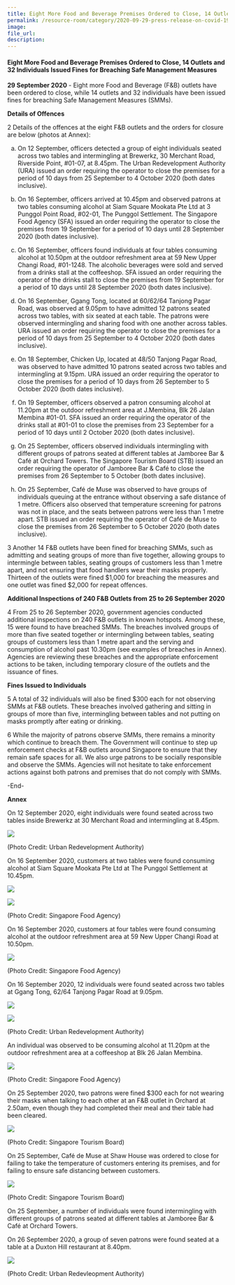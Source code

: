 ```yaml
---  
title: Eight More Food and Beverage Premises Ordered to Close, 14 Outlets and 32 Individuals Issued Fines for Breaching Safe Management Measures  
permalink: /resource-room/category/2020-09-29-press-release-on-covid-19/  
image:  
file_url:  
description:  
---  
```


#### Eight More Food and Beverage Premises Ordered to Close, 14 Outlets and 32 Individuals Issued Fines for Breaching Safe Management Measures  

**29 September 2020** - Eight more Food and Beverage (F&B) outlets have been ordered to close, while 14 outlets and 32 individuals have been issued fines for breaching Safe Management Measures (SMMs).  

**Details of Offences**  

2 Details of the offences at the eight F&B outlets and the orders for closure are below (photos at Annex):  

<ol type="a">
	<li><p>On 12 September, officers detected a group of eight individuals seated across two tables and intermingling at Brewerkz, 30 Merchant Road, Riverside Point, #01-07, at 8.45pm. The Urban Redevelopment Authority (URA) issued an order requiring the operator to close the premises for a period of 10 days from 25 September to 4 October 2020 (both dates inclusive).</p>
	</li>
	<li><p>On 16 September, officers arrived at 10.45pm and observed patrons at two tables consuming alcohol at Siam Square Mookata Pte Ltd at 3 Punggol Point Road, #02-01, The Punggol Settlement. The Singapore Food Agency (SFA) issued an order requiring the operator to close the premises from 19 September for a period of 10 days until 28 September 2020 (both dates inclusive).</p>
	</li>
	<li><p>On 16 September, officers found individuals at four tables consuming alcohol at 10.50pm at the outdoor refreshment area at 59 New Upper Changi Road, #01-1248. The alcoholic beverages were sold and served from a drinks stall at the coffeeshop. SFA issued an order requiring the operator of the drinks stall to close the premises from 19 September for a period of 10 days until 28 September 2020 (both dates inclusive).</p>
	</li>
	<li><p>On 16 September, Ggang Tong, located at 60/62/64 Tanjong Pagar Road, was observed at 9.05pm to have admitted 12 patrons seated across two tables, with six seated at each table. The patrons were observed intermingling and sharing food with one another across tables. URA issued an order requiring the operator to close the premises for a period of 10 days from 25 September to 4 October 2020 (both dates inclusive).</p>
	</li>
  <li><p>On 18 September, Chicken Up, located at 48/50 Tanjong Pagar Road, was observed to have admitted 10 patrons seated across two tables and intermingling at 9.15pm. URA issued an order requiring the operator to close the premises for a period of 10 days from 26 September to 5 October 2020 (both dates inclusive).</p>
	</li>
	<li><p>On 19 September, officers observed a patron consuming alcohol at 11.20pm at the outdoor refreshment area at J.Membina, Blk 26 Jalan Membina #01-01. SFA issued an order requiring the operator of the drinks stall at #01-01 to close the premises from 23 September for a period of 10 days until 2 October 2020 (both dates inclusive).</p>
	</li>
	<li><p>On 25 September, officers observed individuals intermingling with different groups of patrons seated at different tables at Jamboree Bar & Café at Orchard Towers. The Singapore Tourism Board (STB) issued an order requiring the operator of Jamboree Bar & Café to close the premises from 26 September to 5 October (both dates inclusive).</p>
	</li>
	<li><p>On 25 September, Café de Muse was observed to have groups of individuals queuing at the entrance without observing a safe distance of 1 metre. Officers also observed that temperature screening for patrons was not in place, and the seats between patrons were less than 1 metre apart. STB issued an order requiring the operator of Café de Muse to close the premises from 26 September to 5 October 2020 (both dates inclusive).</p>
	</li>
</ol>

3 Another 14 F&B outlets have been fined for breaching SMMs, such as admitting and seating groups of more than five together, allowing groups to intermingle between tables, seating groups of customers less than 1 metre apart, and not ensuring that food handlers wear their masks properly. Thirteen of the outlets were fined $1,000 for breaching the measures and one outlet was fined $2,000 for repeat offences.  

**Additional Inspections of 240 F&B Outlets from 25 to 26 September 2020**  

4 From 25 to 26 September 2020, government agencies conducted additional inspections on 240 F&B outlets in known hotspots. Among these, 15 were found to have breached SMMs. The breaches involved groups of more than five seated together or intermingling between tables, seating groups of customers less than 1 metre apart and the serving and consumption of alcohol past 10.30pm (see examples of breaches in Annex). Agencies are reviewing these breaches and the appropriate enforcement actions to be taken, including temporary closure of the outlets and the issuance of fines.  

**Fines Issued to Individuals**  

5 A total of 32 individuals will also be fined $300 each for not observing SMMs at F&B outlets. These breaches involved gathering and sitting in groups of more than five, intermingling between tables and not putting on masks promptly after eating or drinking.  

6 While the majority of patrons observe SMMs, there remains a minority which continue to breach them. The Government will continue to step up enforcement checks at F&B outlets around Singapore to ensure that they remain safe spaces for all. We also urge patrons to be socially responsible and observe the SMMs. Agencies will not hesitate to take enforcement actions against both patrons and premises that do not comply with SMMs.  

-End-  

**Annex**

On 12 September 2020, eight individuals were found seated across two tables inside Brewerkz at 30 Merchant Road and intermingling at 8.45pm.  

![](/news/news-images/press-release-2020-09-29-image-1.jpg)  

(Photo Credit: Urban Redevelopment Authority)  

On 16 September 2020, customers at two tables were found consuming alcohol at Siam Square Mookata Pte Ltd at The Punggol Settlement at 10.45pm.  

![](/news/news-images/press-release-2020-09-29-image-2.jpg)  

![](/news/news-images/press-release-2020-09-29-image-3.jpg)  

(Photo Credit: Singapore Food Agency)  

On 16 September 2020, customers at four tables were found consuming alcohol at the outdoor refreshment area at 59 New Upper Changi Road at 10.50pm.  

![](/news/news-images/press-release-2020-09-29-image-4.jpg)  

(Photo Credit: Singapore Food Agency)  

On 16 September 2020, 12 individuals were found seated across two tables at Ggang Tong, 62/64 Tanjong Pagar Road at 9.05pm.  

![](/news/news-images/press-release-2020-09-29-image-5.jpg)  

![](/news/news-images/press-release-2020-09-29-image-6.jpg)  

(Photo Credit: Urban Redevelopment Authority)  

An individual was observed to be consuming alcohol at 11.20pm at the outdoor refreshment area at a coffeeshop at Blk 26 Jalan Membina.  

![](/news/news-images/press-release-2020-09-29-image-7.jpg)  

(Photo Credit: Singapore Food Agency)  

On 25 September 2020, two patrons were fined $300 each for not wearing their masks when talking to each other at an F&B outlet in Orchard at 2.50am, even though they had completed their meal and their table had been cleared.  

![](/news/news-images/press-release-2020-09-29-image-8.jpg)  

(Photo Credit: Singapore Tourism Board)  

On 25 September, Café de Muse at Shaw House was ordered to close for failing to take the temperature of customers entering its premises, and for failing to ensure safe distancing between customers.  

![](/news/news-images/press-release-2020-09-29-image-9.jpg)  

(Photo Credit: Singapore Tourism Board)  

On 25 September, a number of individuals were found intermingling with different groups of patrons seated at different tables at Jamboree Bar & Café at Orchard Towers.  

On 26 September 2020, a group of seven patrons were found seated at a table at a Duxton Hill restaurant at 8.40pm.  

![](/news/news-images/press-release-2020-09-29-image-10.jpg)  

(Photo Credit: Urban Redevleopment Authority)  

